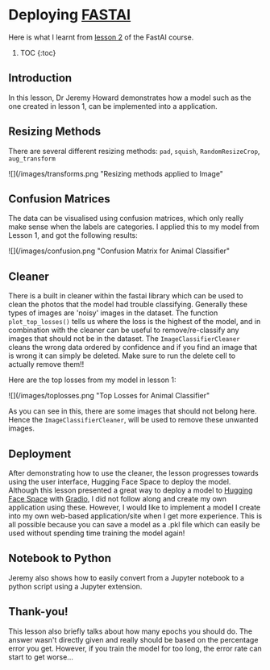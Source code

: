 # Deploying **[FASTAI](https://www.fast.ai/)**

Here is what I learnt from [lesson 2](https://course.fast.ai/Lessons/lesson2.html) of the FastAI course. 

1. TOC
{:toc}

## Introduction

In this lesson, Dr Jeremy Howard demonstrates how a model such as the one created in lesson 1, can be implemented into a application. 

## Resizing Methods

There are several different resizing methods: `pad`, `squish`, `RandomResizeCrop`, `aug_transform`

![](/images/transforms.png "Resizing methods applied to Image"

## Confusion Matrices

The data can be visualised using confusion matrices, which only really make sense when the labels are categories. I applied this to my model from Lesson 1, and got the following results:

![](/images/confusion.png "Confusion Matrix for Animal Classifier"

## Cleaner

There is a built in cleaner within the fastai library which can be used to clean the photos that the model had trouble classifying. Generally these types of images are 'noisy' images in the dataset. The function `plot_top_losses()` tells us where the loss is the highest of the model, and in combination with the cleaner can be useful to remove/re-classify any images that should not be in the dataset. The `ImageClassifierCleaner` cleans the wrong data ordered by confidence and if you find an image that is wrong it can simply be deleted. Make sure to run the delete cell to actually remove them!!

Here are the top losses from my model in lesson 1:

![](/images/toplosses.png "Top Losses for Animal Classifier"

As you can see in this, there are some images that should not belong here. Hence the `ImageClassifierCleaner`, will be used to remove these unwanted images. 

## Deployment

After demonstrating how to use the cleaner, the lesson progresses towards using the user interface, Hugging Face Space to deploy the model. Although this lesson presented a great way to deploy a model to [Hugging Face Space](https://huggingface.co/spaces) with [Gradio](https://gradio.app/), I did not follow along and create my own application using these. However, I would like to implement a model I create into my own web-based application/site when I get more experience. This is all possible because you can save a model as a .pkl file which can easily be used without spending time training the model again!

## Notebook to Python

Jeremy also shows how to easily convert from a Jupyter notebook to a python script using a Jupyter extension. 

## Thank-you!

This lesson also briefly talks about how many epochs you should do. The answer wasn't directly given and really should be based on the percentage error you get. However, if you train the model for too long, the error rate can start to get worse...

